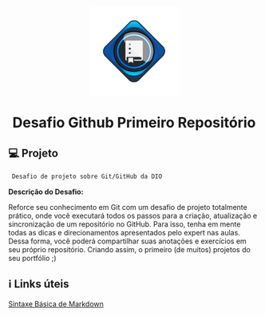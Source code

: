<h1 align="center">

![logo do desafio github](../.github/logo-desafio.png)

Desafio Github Primeiro Repositório

</h1>

## 💻 Projeto

```sh
 Desafio de projeto sobre Git/GitHub da DIO
```

**Descrição do Desafio:**

Reforce seu conhecimento em Git com um desafio de projeto totalmente prático, onde você executará todos os passos para a criação, atualização e sincronização de um repositório no GitHub. Para isso, tenha em mente todas as dicas e direcionamentos apresentados pelo expert nas aulas. Dessa forma, você poderá compartilhar suas anotações e exercícios em seu próprio repositório. Criando assim, o primeiro (de muitos) projetos do seu portfólio ;)

## ℹ️ Links úteis

[Sintaxe Básica de Markdown](https://www.markdownguide.org/basic-syntax/#overview)
